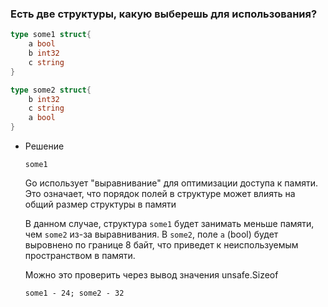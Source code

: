 ### Есть две структуры, какую выберешь для использования?

```go
type some1 struct{
	a bool
	b int32
	c string
}

type some2 struct{
	b int32
	c string
	a bool
}
```

- Решение
    
    `some1`
    
    Go использует "выравнивание" для оптимизации доступа к памяти. Это означает, что порядок полей в структуре может влиять на общий размер структуры в памяти
    
    В данном случае, структура `some1` будет занимать меньше памяти, чем `some2` из-за выравнивания. В `some2`, поле `a` (bool) будет выровнено по границе 8 байт, что приведет к неиспользуемым пространством в памяти.
    
    Можно это проверить через вывод значения unsafe.Sizeof
    
    `some1 - 24; some2 - 32`